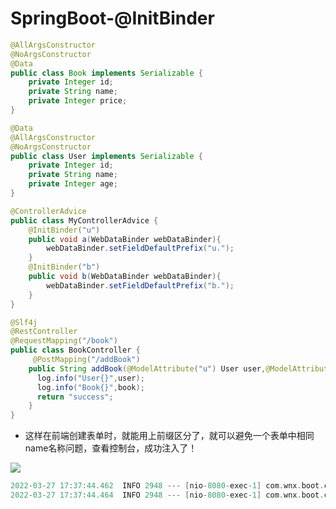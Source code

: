 # SpringBoot-@InitBinder

```java
@AllArgsConstructor
@NoArgsConstructor
@Data
public class Book implements Serializable {
    private Integer id;
    private String name;
    private Integer price;
}
```

```java
@Data
@AllArgsConstructor
@NoArgsConstructor
public class User implements Serializable {
    private Integer id;
    private String name;
    private Integer age;
}
```

```java
@ControllerAdvice
public class MyControllerAdvice {
    @InitBinder("u")
    public void a(WebDataBinder webDataBinder){
        webDataBinder.setFieldDefaultPrefix("u.");
    }
    @InitBinder("b")
    public void b(WebDataBinder webDataBinder){
        webDataBinder.setFieldDefaultPrefix("b.");
    }
}
```

```java
@Slf4j
@RestController
@RequestMapping("/book")
public class BookController {
     @PostMapping("/addBook")
    public String addBook(@ModelAttribute("u") User user,@ModelAttribute("b") Book book){
      log.info("User{}",user);
      log.info("Book{}",book);
      return "success";
    }
}
```

- 这样在前端创建表单时，就能用上前缀区分了，就可以避免一个表单中相同name名称问题，查看控制台，成功注入了！

![](010-SpringBoot-@InitBinder.assets/image-20220327173607208.png)

```c
2022-03-27 17:37:44.462  INFO 2948 --- [nio-8080-exec-1] com.wnx.boot.controller.BookController   : UserUser(id=1, name=王乃醒, age=25)
2022-03-27 17:37:44.464  INFO 2948 --- [nio-8080-exec-1] com.wnx.boot.controller.BookController   : BookBook(id=1, name=JAVA入门到精通, price=300)
```

